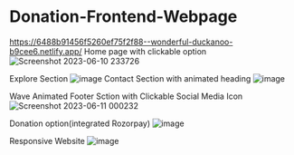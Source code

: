 # Donation-Frontend-Webpage
https://6488b91456f5260ef75f2f88--wonderful-duckanoo-b9cee6.netlify.app/
Home page with clickable option
![Screenshot 2023-06-10 233726](https://github.com/cshovik/Donation-Frontend-Webpage/assets/113230439/4aefd806-34c8-467c-af2b-5332ef27a529)

Explore Section
![image](https://github.com/cshovik/Donation-Frontend-Webpage/assets/113230439/703c4f86-1b72-41f1-92aa-8e34d0cf407e)
Contact Section with animated heading
![image](https://github.com/cshovik/Donation-Frontend-Webpage/assets/113230439/6673580d-35ee-4311-a3c5-339f8cada843)

Wave Animated Footer Sction with Clickable Social Media Icon
![Screenshot 2023-06-11 000232](https://github.com/cshovik/Donation-Frontend-Webpage/assets/113230439/a14b92b3-8768-4ce2-b7a3-5d27e9b5c023)

Donation option(integrated Rozorpay)
![image](https://github.com/cshovik/Donation-Frontend-Webpage/assets/113230439/afd8e105-5ec8-420b-92d0-02278ba9889e)

Responsive Website
![image](https://github.com/cshovik/Donation-Frontend-Webpage/assets/113230439/5b559a36-8354-457c-8308-4ba18175f596)



